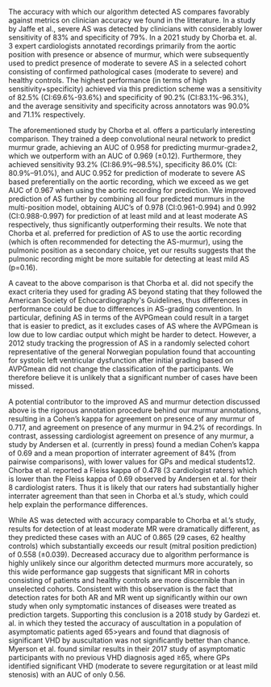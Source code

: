The accuracy with which our algorithm detected AS compares favorably against metrics on clinician accuracy we found in the litterature. In a study by Jaffe et al., severe AS was detected by clinicians with considerably lower sensitivity of 83% and specificity of 79%. In a 2021 study by Chorba et. al. 3 expert cardiologists annotated recordings primarily from the aortic position with presence or absence of murmur, which were subsequently used to predict presence of moderate to severe AS in a selected cohort consisting of confirmed pathological cases (moderate to severe) and healthy controls. The highest performance (in terms of high sensitivity+specificity) achieved via this prediction scheme was a sensitivity of 82.5% (CI:69.6%-93.6%) and specificity of 90.2% (CI:83.1%-96.3%), and the average sensitivity and specificity across annotators was 90.0% and 71.1% respectively.

The aforementioned study by Chorba et al. offers a particularly interesting comparison. They trained a deep convolutional neural network to predict murmur grade, achieving an AUC of 0.958 for predicting murmur-grade≥2, which we outperform with an AUC of 0.969 (±0.12). Furthermore, they achieved sensitivity 93.2% (CI:86.9%–98.5%), specificity 86.0% (CI: 80.9%–91.0%), and AUC 0.952 for prediction of moderate to severe AS based preferentially on the aortic recording, which we exceed as we get AUC of 0.967 when using the aortic recording for prediction. We improved prediction of AS further by combining all four predicted murmurs in the multi-position model, obtaining AUC’s of 0.978 (CI:0.961-0.994) and 0.992 (CI:0.988-0.997) for prediction of at least mild and at least moderate AS respectively, thus significantly outperforming their results. We note that Chorba et al. preferred for prediction of AS to use the aortic recording (which is often recommended for detecting the AS-murmur), using the pulmonic position as a secondary choice, yet our results suggests that the pulmonic recording might be more suitable for detecting at least mild AS (p=0.16).

A caveat to the above comparison is that Chorba et al. did not specify the exact criteria they used for grading AS beyond stating that they followed the American Society of Echocardiography's Guidelines, thus differences in performance could be due to differences in AS-grading convention. In particular, defining AS in terms of the AVPGmean could result in a target that is easier to predict, as it excludes cases of AS where the AVPGmean is low due to low cardiac output which might be harder to detect. However, a 2012 study tracking the  progression of AS in a randomly selected cohort representative of the general Norwegian population found that accounting for systolic left ventricular dysfunction after initial grading based on AVPGmean did not change the classification of the participants. We therefore believe it is unlikely that a significant number of cases have been missed.

A potential contributor to the improved AS and murmur detection discussed above is the rigorous annotation procedure behind our murmur annotations, resulting in a Cohen’s kappa for agreement on presence of any murmur of 0.717, and agreement on presence of any murmur in 94.2% of recordings. In contrast, assessing cardiologist agreement on presence of any murmur, a study by Andersen et al. (currently in press) found a median Cohen’s kappa of 0.69 and a mean proportion of interrater agreement of 84% (from pairwise comparisons), with lower values for GPs and medical students12. Chorba et al. reported a Fleiss kappa of 0.478 (3 cardiologist raters) which is lower than the Fleiss kappa of 0.69 observed by Andersen et al. for their 8 cardiologist raters. Thus it is likely that our raters had substantially higher interrater agreement than that seen in Chorba et al.’s study, which could help explain the performance differences.

While AS was detected with accuracy comparable to Chorba et al.’s study, results for detection of at least moderate MR were dramatically different, as they predicted these cases with an AUC of 0.865 (29 cases, 62 healthy controls) which substantially exceeds our result (mitral position prediction) of 0.558 (±0.039). Decreased accuracy due to algorithm performance is highly unlikely since our algorithm detected murmurs more accurately, so this wide performance gap suggests that significant MR in cohorts consisting of patients and healthy controls are more discernible than in unselected cohorts. Consistent with this observation is the fact that detection rates for both AR and MR went up significantly within our own study when only symptomatic instances of diseases were treated as prediction targets. Supporting this conclusion is a 2018 study by Gardezi et. al. in which they tested the accuracy of auscultation in a population of asymptomatic patients aged 65>years and found that diagnosis of significant VHD by auscultation was not significantly better than chance. Myerson et al. found similar results in their 2017 study of asymptomatic participants with no previous VHD diagnosis aged ≥65, where GPs identified significant VHD (moderate to severe regurgitation or at least mild stenosis) with an AUC of only 0.56.